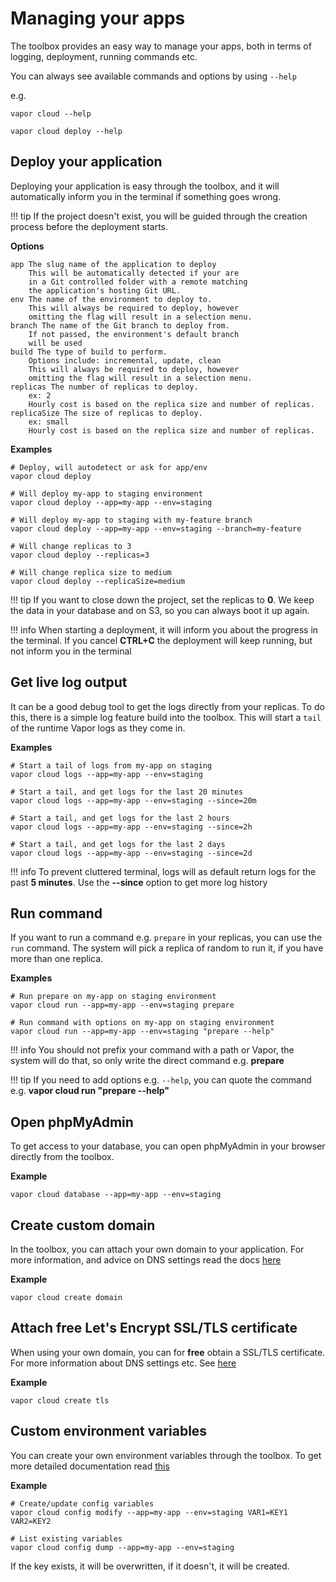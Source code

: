 # Managing your apps

The toolbox provides an easy way to manage your apps, both in terms of logging, deployment, running commands etc.

You can always see available commands and options by using `--help`

e.g.
```
vapor cloud --help

vapor cloud deploy --help
```

## Deploy your application

Deploying your application is easy through the toolbox, and it will automatically inform you in the terminal if something goes wrong.

!!! tip
    If the project doesn't exist, you will be guided through the creation process before the deployment starts.

**Options**
```
app The slug name of the application to deploy
    This will be automatically detected if your are
    in a Git controlled folder with a remote matching
    the application's hosting Git URL.
env The name of the environment to deploy to.
    This will always be required to deploy, however
    omitting the flag will result in a selection menu.
branch The name of the Git branch to deploy from.
    If not passed, the environment's default branch
    will be used
build The type of build to perform.
    Options include: incremental, update, clean
    This will always be required to deploy, however
    omitting the flag will result in a selection menu.
replicas The number of replicas to deploy.
    ex: 2
    Hourly cost is based on the replica size and number of replicas.
replicaSize The size of replicas to deploy.
    ex: small
    Hourly cost is based on the replica size and number of replicas.

```

**Examples**

```
# Deploy, will autodetect or ask for app/env
vapor cloud deploy

# Will deploy my-app to staging environment
vapor cloud deploy --app=my-app --env=staging

# Will deploy my-app to staging with my-feature branch
vapor cloud deploy --app=my-app --env=staging --branch=my-feature

# Will change replicas to 3
vapor cloud deploy --replicas=3

# Will change replica size to medium
vapor cloud deploy --replicaSize=medium
```

!!! tip
    If you want to close down the project, set the replicas to **0**. We keep the data in your database and on S3, so you can always boot it up again.

!!! info
    When starting a deployment, it will inform you about the progress in the terminal. If you cancel **CTRL+C** the deployment will keep running, but not inform you in the terminal

## Get live log output

It can be a good debug tool to get the logs directly from your replicas. To do this, there is a simple log feature build into the toolbox. This will start a `tail` of the runtime Vapor logs as they come in.

**Examples**

```
# Start a tail of logs from my-app on staging
vapor cloud logs --app=my-app --env=staging

# Start a tail, and get logs for the last 20 minutes
vapor cloud logs --app=my-app --env=staging --since=20m

# Start a tail, and get logs for the last 2 hours
vapor cloud logs --app=my-app --env=staging --since=2h

# Start a tail, and get logs for the last 2 days
vapor cloud logs --app=my-app --env=staging --since=2d
```

!!! info
    To prevent cluttered terminal, logs will as default return logs for the past **5 minutes**. Use the **--since** option to get more log history

## Run command

If you want to run a command e.g. `prepare` in your replicas, you can use the `run` command. The system will pick a replica of random to run it, if you have more than one replica.

**Examples**

```
# Run prepare on my-app on staging environment
vapor cloud run --app=my-app --env=staging prepare

# Run command with options on my-app on staging environment
vapor cloud run --app=my-app --env=staging "prepare --help"
```

!!! info
    You should not prefix your command with a path or Vapor, the system will do that, so only write the direct command e.g. **prepare**

!!! tip
    If you need to add options e.g. `--help`, you can quote the command e.g. **vapor cloud run "prepare --help"**

## Open phpMyAdmin

To get access to your database, you can open phpMyAdmin in your browser directly from the toolbox.

**Example**

```
vapor cloud database --app=my-app --env=staging
```

## Create custom domain

In the toolbox, you can attach your own domain to your application. For more information, and advice on DNS settings read the docs [here](../advanced/general/custom-domain.md)

**Example**

```
vapor cloud create domain
```

## Attach free Let's Encrypt SSL/TLS certificate

When using your own domain, you can for **free** obtain a SSL/TLS certificate. For more information about DNS settings etc. See [here](../advanced/general/tls-with-letsencrypt.md)

**Example**

```
vapor cloud create tls
```

## Custom environment variables

You can create your own environment variables through the toolbox. To get more detailed documentation read [this](../configuration/vapor/custom-config.md)

**Example**

```
# Create/update config variables
vapor cloud config modify --app=my-app --env=staging VAR1=KEY1 VAR2=KEY2

# List existing variables
vapor cloud config dump --app=my-app --env=staging
```

If the key exists, it will be overwritten, if it doesn't, it will be created.
